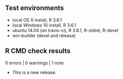 ## Test environments
* local OS X install, R 3.6.1
* local Windows 10 install, R 3.6.1
* ubuntu 14.04 (on travis-ci), R 3.6.1, R-oldrel, R-devel
* win-builder (devel and release)

## R CMD check results

0 errors | 0 warnings | 1 note

* This is a new release.
